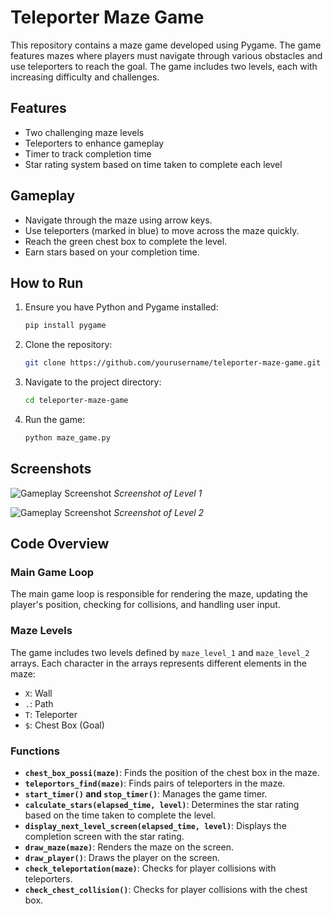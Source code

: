 # Teleporter Maze Game

This repository contains a maze game developed using Pygame. The game features mazes where players must navigate through various obstacles and use teleporters to reach the goal. The game includes two levels, each with increasing difficulty and challenges.

## Features

- Two challenging maze levels
- Teleporters to enhance gameplay
- Timer to track completion time
- Star rating system based on time taken to complete each level

## Gameplay

- Navigate through the maze using arrow keys.
- Use teleporters (marked in blue) to move across the maze quickly.
- Reach the green chest box to complete the level.
- Earn stars based on your completion time.

## How to Run

1. Ensure you have Python and Pygame installed:
    ```bash
    pip install pygame
    ```
2. Clone the repository:
    ```bash
    git clone https://github.com/yourusername/teleporter-maze-game.git
    ```
3. Navigate to the project directory:
    ```bash
    cd teleporter-maze-game
    ```
4. Run the game:
    ```bash
    python maze_game.py
    ```

## Screenshots

![Gameplay Screenshot](screenshots/level1.png)
*Screenshot of Level 1*

![Gameplay Screenshot](screenshots/level2.png)
*Screenshot of Level 2*

## Code Overview

### Main Game Loop

The main game loop is responsible for rendering the maze, updating the player's position, checking for collisions, and handling user input.

### Maze Levels

The game includes two levels defined by `maze_level_1` and `maze_level_2` arrays. Each character in the arrays represents different elements in the maze:
- `X`: Wall
- `.`: Path
- `T`: Teleporter
- `$`: Chest Box (Goal)

### Functions

- **`chest_box_possi(maze)`**: Finds the position of the chest box in the maze.
- **`teleportors_find(maze)`**: Finds pairs of teleporters in the maze.
- **`start_timer()` and `stop_timer()`**: Manages the game timer.
- **`calculate_stars(elapsed_time, level)`**: Determines the star rating based on the time taken to complete the level.
- **`display_next_level_screen(elapsed_time, level)`**: Displays the completion screen with the star rating.
- **`draw_maze(maze)`**: Renders the maze on the screen.
- **`draw_player()`**: Draws the player on the screen.
- **`check_teleportation(maze)`**: Checks for player collisions with teleporters.
- **`check_chest_collision()`**: Checks for player collisions with the chest box.
